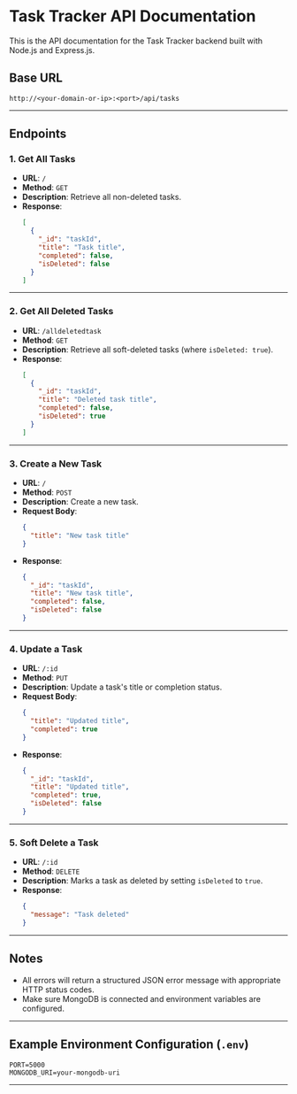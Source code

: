 
# Task Tracker API Documentation

This is the API documentation for the Task Tracker backend built with Node.js and Express.js.

## Base URL

```
http://<your-domain-or-ip>:<port>/api/tasks
```

---

## Endpoints

### 1. Get All Tasks

- **URL**: `/`
- **Method**: `GET`
- **Description**: Retrieve all non-deleted tasks.
- **Response**:
  ```json
  [
    {
      "_id": "taskId",
      "title": "Task title",
      "completed": false,
      "isDeleted": false
    }
  ]
  ```

---

### 2. Get All Deleted Tasks

- **URL**: `/alldeletedtask`
- **Method**: `GET`
- **Description**: Retrieve all soft-deleted tasks (where `isDeleted: true`).
- **Response**:
  ```json
  [
    {
      "_id": "taskId",
      "title": "Deleted task title",
      "completed": false,
      "isDeleted": true
    }
  ]
  ```

---

### 3. Create a New Task

- **URL**: `/`
- **Method**: `POST`
- **Description**: Create a new task.
- **Request Body**:
  ```json
  {
    "title": "New task title"
  }
  ```
- **Response**:
  ```json
  {
    "_id": "taskId",
    "title": "New task title",
    "completed": false,
    "isDeleted": false
  }
  ```

---

### 4. Update a Task

- **URL**: `/:id`
- **Method**: `PUT`
- **Description**: Update a task's title or completion status.
- **Request Body**:
  ```json
  {
    "title": "Updated title",
    "completed": true
  }
  ```
- **Response**:
  ```json
  {
    "_id": "taskId",
    "title": "Updated title",
    "completed": true,
    "isDeleted": false
  }
  ```

---

### 5. Soft Delete a Task

- **URL**: `/:id`
- **Method**: `DELETE`
- **Description**: Marks a task as deleted by setting `isDeleted` to `true`.
- **Response**:
  ```json
  {
    "message": "Task deleted"
  }
  ```

---

## Notes

- All errors will return a structured JSON error message with appropriate HTTP status codes.
- Make sure MongoDB is connected and environment variables are configured.

---

## Example Environment Configuration (`.env`)
```env
PORT=5000
MONGODB_URI=your-mongodb-uri
```

---

